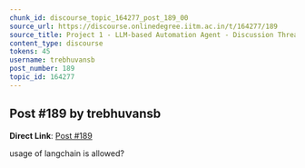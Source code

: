 ```yaml
---
chunk_id: discourse_topic_164277_post_189_00
source_url: https://discourse.onlinedegree.iitm.ac.in/t/164277/189
source_title: Project 1 - LLM-based Automation Agent - Discussion Thread [TDS Jan 2025]
content_type: discourse
tokens: 45
username: trebhuvansb
post_number: 189
topic_id: 164277
---
```


## Post #189 by trebhuvansb

**Direct Link**: [Post #189](https://discourse.onlinedegree.iitm.ac.in/t/164277/189)

usage of langchain is allowed?
